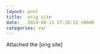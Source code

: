 ```yaml
---
layout: post
title:  orig site
date:   2019-08-11 17:36:12 +0800
categories: var
---
```

Attached the [orig site]

[orig-site]: /orig.html
